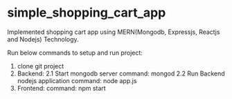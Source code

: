 # simple_shopping_cart_app
Implemented shopping cart app using MERN(Mongodb, Expressjs, Reactjs and Nodejs) Technology.

Run below commands to setup and run project:
1. clone git project
2. Backend:
2.1 Start mongodb server 
        command: mongod
2.2 Run Backend nodejs application
        command: node app.js
3. Frontend:
    command: npm start
